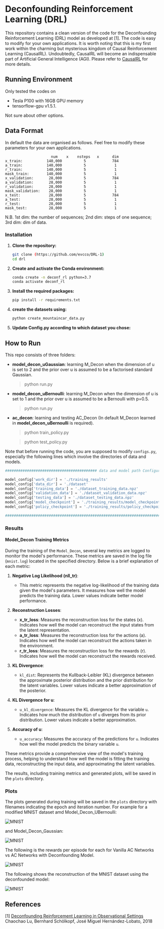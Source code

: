 # Deconfounding Reinforcement Learning (DRL)
This repository contains a clean version of the code for the Deconfounding Reinforcement Learning (DRL) 
model as developed at [1]. The code is easy to modify for your own applications. It is
worth noting that this is my first work within the charming but mysterious kingdom of Causal Reinforcement
Learning (CausalRL). Undoubtedly, CausalRL will become an indispensable part of
Artificial General Intelligence (AGI). Please refer to [CausalRL](https://causallu.com/2018/12/31/introduction-to-causalrl/) for more details.

## Running Environment
Only tested the codes on 
+ Tesla P100 with 16GB GPU memory 
+ tensorflow-gpu v1.5.1. 

Not sure about other options.

## Data Format
In default the data are organised as follows. Feel free to modify these parameters for your own applications.

                         num    x    nsteps   x      dim
    x_train:           140,000          5            784
    a_train:           140,000          5             1
    r_train:           140,000          5             1
    mask_train:        140,000          5             1
    x_validation:       28,000          5            784
    a_validation:       28,000          5             1
    r_validation:       28,000          5             1
    mask_validation:    28,000          5             1
    x_test:             28,000          5            784
    a_test:             28,000          5             1
    r_test:             28,000          5             1
    mask_test:          28,000          5             1
    
N.B. 1st dim: the number of sequences; 2nd dim: steps of one sequence; 3rd dim: dim of data.
### Installation

1. **Clone the repository:**
    ```bash
    git clone (https://github.com/evcco/DRL-1)
    cd drl
    ```

2. **Create and activate the Conda environment:**
    ```bash
    conda create -n deconf_rl python=3.7
    conda activate deconf_rl
    ```

3. **Install the required packages:**
    ```bash
    pip install -r requirements.txt
    ```
4. **create the datasets using:**
    ```bash
    python create_mountaincar_data.py
    ```
5. **Update Config.py according to which dataset you chose:**
     
## How to Run
This repo consists of three folders:
+ **model_decon_uGaussian**: learning M_Decon when the dimension of u is set to 2 and the prior over u is assumed to be a factorised standard Gaussian.
  >python run.py
+ **model_decon_uBernoulli**: learning M_Decon when the dimension of u is set to 1 and the prior over u is assumed to be a Bernoulli with p=0.5.
  >python run.py
+ **ac_decon**: learning and testing AC_Decon (In default M_Decon learned in **model_decon_uBernoulli** is required).
  >python train_policy.py
  
  >python test_policy.py
  
Note that before running the code, you are supposed to modify `configs.py`, especially the following lines which involve 
the directories of data and models. 

```python
########################################## data and model path Configuration ###########################################

model_config['work_dir'] = './training_results'
model_config['data_dir'] = './dataset'
model_config['training_data'] = './dataset_training_data.npz'
model_config['validation_data'] = './dataset_validation_data.npz'
model_config['testing_data'] = './dataset_testing_data.npz'
model_config['model_checkpoint'] = './training_results/model_checkpoints/model_alt'
model_config['policy_checkpoint'] = './training_results/policy_checkpoints/policy_alt'

########################################################################################################################
```
### Results
#### Model_Decon Training Metrics

During the training of the `Model_Decon`, several key metrics are logged to monitor the model's performance. These metrics are saved in the log file (`mnist.log`) located in the specified directory. Below is a brief explanation of each metric:

1. **Negative Log Likelihood (nll_tr)**:
   - This metric represents the negative log-likelihood of the training data given the model's parameters. It measures how well the model predicts the training data. Lower values indicate better model performance.

2. **Reconstruction Losses**:
   - **x_tr_loss**: Measures the reconstruction loss for the states (x). Indicates how well the model can reconstruct the input states from the latent representation.
   - **a_tr_loss**: Measures the reconstruction loss for the actions (a). Indicates how well the model can reconstruct the actions taken in the environment.
   - **r_tr_loss**: Measures the reconstruction loss for the rewards (r). Indicates how well the model can reconstruct the rewards received.

3. **KL Divergence**:
   - `kl_dist`: Represents the Kullback-Leibler (KL) divergence between the approximate posterior distribution and the prior distribution for the latent variables. Lower values indicate a better approximation of the posterior.

4. **KL Divergence for u**:
   - `u_kl_divergence`: Measures the KL divergence for the variable `u`. Indicates how much the distribution of `u` diverges from its prior distribution. Lower values indicate a better approximation.

5. **Accuracy of u**:
   - `u_accuracy`: Measures the accuracy of the predictions for `u`. Indicates how well the model predicts the binary variable `u`.

These metrics provide a comprehensive view of the model's training process, helping to understand how well the model is fitting the training data, reconstructing the input data, and approximating the latent variables.

The results, including training metrics and generated plots, will be saved in the `plots` directory.

### Plots

The plots generated during training will be saved in the `plots` directory with filenames indicating the epoch and iteration number. For example for a modified MNIST dataset amd Model_Decon_UBernoulli:

![MNIST](plots/mnist_metrics_model_decon_uBernoulli.png)

and Model_Decon_Gaussian:

![MNIST](plots/mnist_metrics_model_decon_uGaussian.png)

The following is the rewards per episode for each for Vanilla AC Networks vs AC Networks with Deconfounding Model.

![MNIST](training_results\performance_comparison.png)


The following shows the reconstruction of the MNIST dataset using the deconfounded model:


![MNIST](training_results\plots\result_plot_epoch_9_itr_287.png)


## References

[1] [Deconfounding Reinforcement Learning in Observational Settings](https://arxiv.org/abs/1812.10576)
Chaochao Lu, Bernhard Schölkopf, José Miguel Hernández-Lobato, 2018

